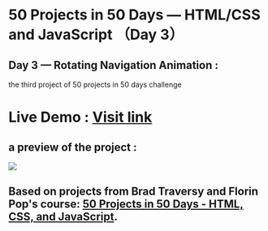 # 50 Projects in 50 Days — HTML/CSS and JavaScript （Day 3）
## Day 3 — Rotating Navigation Animation :

the third project of 50 projects in 50 days challenge

# Live Demo : <a href="https://abdellahak.github.io/50projects50days-Day3/">Visit link</a>

## a preview of the project :

![](https://github.com/abdellahak/50projects50days-Day3/blob/main/Day3Project.gif)

## Based on projects from Brad Traversy and Florin Pop's course: <a href="https://50projects50days.com">50 Projects in 50 Days - HTML, CSS, and JavaScript</a>.
